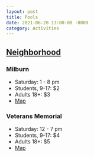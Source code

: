 ```yaml
---
layout: post
title: Pools
date: 2021-06-28 13:00:00 -0000
category: Activities
---
```


## [Neighborhood](https://www.cedarparktexas.gov/departments/parks-recreation/park-amenities-services-facilities/pools-and-aquatics)

### Milburn

- Saturday: 1 - 8 pm
- Students, 9-17: $2
- Adults 18+: $3
- [Map](https://www.google.com/maps/place/Elizabeth+Milburn+Pool/@30.4785026,-97.8410732,18.08z/data=!4m5!3m4!1s0x865b2d8842c3b4c7:0xa3ad8fb600495495!8m2!3d30.4786942!4d-97.8409981)

### Veterans Memorial

- Saturday: 12 - 7 pm
- Students, 9-17: $4
- Adults 18+: $5
- [Map](https://www.google.com/maps/place/Veterans+Memorial+Park/@30.5188119,-97.8696274,16.73z/data=!4m5!3m4!1s0x865b2dd4d68f1781:0x5101a82d8fea9af3!8m2!3d30.5198693!4d-97.8690069)
